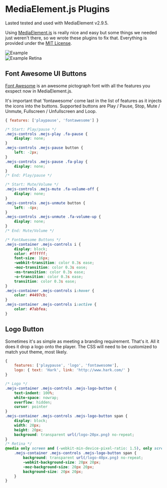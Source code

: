 # MediaElement.js Plugins

Lasted tested and used with MediaElement v2.9.5.

Using [MediaElement.js](http://mediaelementjs.com/) is really nice and easy but some things we needed just weren't there, so we wrote these plugins to fix that. Everything is provided under the [MIT License](http://opensource.org/licenses/mit-license.php).

![Example](https://raw.github.com/hark/mediaelement-plugins/master/example.png)  
![Example Retina](https://raw.github.com/hark/mediaelement-plugins/master/example_retina.png)

## Font Awesome UI Buttons

[Font Awesome](http://fortawesome.github.com/Font-Awesome/) is an awesome pictograph font with all the features you exspect now in MediaElement.js.

It's important that 'fontawesome' come last in the list of features as it injects the icons into the buttons. Supported buttons are Play / Pause, Stop, Mute / Unmute, Fullscreen / Unfullscreen and Loop.

```js
{ features: ['playpause', 'fontawesome'] }
```

```css
/* Start: Play/pause */
.mejs-controls .mejs-play .fa-pause {
	display: none;
}
.mejs-controls .mejs-pause button {
	left: -2px;
}
.mejs-controls .mejs-pause .fa-play {
	display: none;
}
/* End: Play/pause */

/* Start: Mute/Volume */
.mejs-controls .mejs-mute .fa-volume-off {
	display: none;
}
.mejs-controls .mejs-unmute button {
	left: -4px;
}
.mejs-controls .mejs-unmute .fa-volume-up {
	display: none;
}
/* End: Mute/Volume */

/* FontAwesome Buttons */
.mejs-container .mejs-controls i {
	display: block;
	color: #ffffff;
	font-size: 16px;
	-webkit-transition: color 0.3s ease;
	-moz-transition: color 0.3s ease;
	-ms-transition: color 0.3s ease;
	-o-transition: color 0.3s ease;
	transition: color 0.3s ease;
}
.mejs-container .mejs-controls i:hover {
	color: #4497cb;
}
.mejs-container .mejs-controls i:active {
	color: #7abfea;
}
```

## Logo Button

Sometimes it's as simple as meeting a branding requirement. That's it. All it does it drop a logo onto the player. The CSS will need to be customized to match yout theme, most likely.

```js
{
	features: ['playpause', 'logo', 'fontawesome'],
	logo: { text: 'Hark', link: 'http://www.hark.com/' }
}
```

```css
/* Logo */
.mejs-container .mejs-controls .mejs-logo-button {
	text-indent: 100%;
	white-space: nowrap;
	overflow: hidden;
	cursor: pointer
}
.mejs-container .mejs-controls .mejs-logo-button span {
	display: block;
	width: 20px;
	height: 20px;
	background: transparent url(/logo-20px.png) no-repeat;
}
/* Retina */
@media only screen and (-webkit-min-device-pixel-ratio: 1.5), only screen and (-o-min-device-pixel-ratio: 3/2), only screen and (min--moz-device-pixel-ratio: 1.5), only screen and (min-device-pixel-ratio: 1.5){
	.mejs-container .mejs-controls .mejs-logo-button span {
		background: transparent url(/logo-40px.png) no-repeat;
		-webkit-background-size: 20px 20px;
		-moz-background-size: 20px 20px;
		background-size: 20px 20px;
	}
}
```
